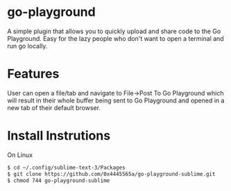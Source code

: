 go-playground
=============================

A simple plugin that allows you to quickly upload and share code to the Go Playground.  Easy for the lazy people who don't want to open a terminal and run go locally.

Features
=============================

User can open a file/tab and navigate to File->Post To Go Playground which will result in
their whole buffer being sent to Go Playground and opened in a new tab of their default browser.

Install Instrutions
=============================

On Linux

```sh
$ cd ~/.config/sublime-text-3/Packages
$ git clone https://github.com/0x4445565a/go-playground-sublime.git
$ chmod 744 go-playground-sublime
```
